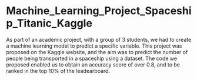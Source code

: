 # Machine_Learning_Project_Spaceship_Titanic_Kaggle
As part of an academic project, with a group of 3 students, we had to create a machine learning model to predict a specific variable. This project was proposed on the Kaggle website, and the aim was to predict the number of people being transported in a spaceship using a dataset. The code we proposed enabled us to obtain an accuracy score of over 0.8, and to be ranked in the top 10% of the leadearboard. 
